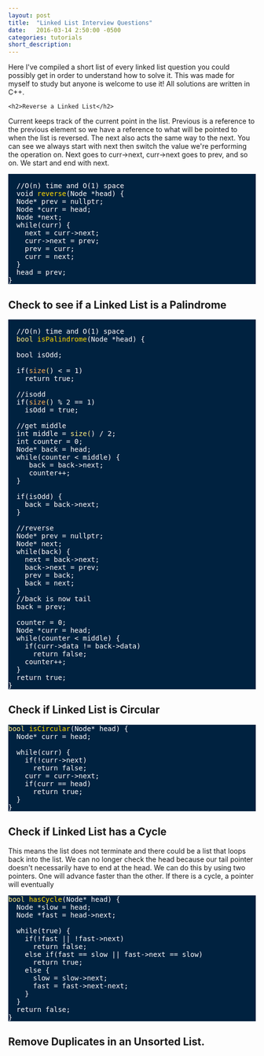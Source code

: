 ```yaml
---
layout: post
title:  "Linked List Interview Questions"
date:   2016-03-14 2:50:00 -0500
categories: tutorials
short_description: 
---
```


<div class="paragraph">

  Here I've compiled a short list of every linked list question you could possibly get in order to understand how to solve it. This was made for myself to study but anyone is welcome to use it! All solutions are written in C++.

	<h2>Reverse a Linked List</h2>

  Current keeps track of the current point in the list. Previous is a reference to the previous element so we have a reference to what will be pointed to when the list is reversed. The next also acts the same way to the next. You can see we always start with next then switch the value we're performing the operation on. Next goes to curr->next, curr->next goes to prev, and so on. We start and end with next.
	
<pre style="background:#002240;color:#fff">

  //O(n) time and O(1) space
  void<span style="color:#e1efff"> </span><span style="color:#fd0">reverse</span>(Node *head) {
  Node* prev = nullptr;
  Node *curr = head; 
  Node *next; 
  while(curr) {
    next = curr->next;
    curr->next = prev;
    prev = curr;
    curr = next;
  }
  head = prev;
}
</pre>

  <h2>Check to see if a Linked List is a Palindrome</h2>

<pre style="background:#002240;color:#fff">

  //O(n) time and O(1) space
  <span style="color:#ffee80">bool</span><span style="color:#e1efff"> </span><span style="color:#fd0">isPalindrome</span>(Node *head) {

  bool isOdd;

  if(<span style="color:#ffee80"><span style="color:#ffb054">size</span>(</span>) &lt; = 1)
    return true;

  //isodd
  if(<span style="color:#ffee80"><span style="color:#ffb054">size</span>(</span>) % 2 == 1)
    isOdd = true;

  //get middle
  int middle =<span style="color:#ffee80"><span style="color:#e1efff"> </span>size(</span>) / 2;
  int counter = 0;
  Node* back = head;
  while(counter &lt; middle) {
     back = back->next;
     counter++;
  }

  if(isOdd) {
    back = back->next;
  }

  //reverse
  Node* prev = nullptr;
  Node* next;
  while(back) {
    next = back->next;
    back->next = prev;
    prev = back;
    back = next;
  }
  //back is now tail
  back = prev;

  counter = 0;
  Node *curr = head;
  while(counter &lt; middle) {
    if(curr->data != back->data)
      return false;
    counter++;   
  }
  return true;
}
</pre>

<h2>Check if Linked List is Circular</h2>

<pre style="background:#002240;color:#fff"><span style="color:#ffee80">bool</span><span style="color:#e1efff"> </span><span style="color:#fd0">isCircular</span>(Node* head) {
  Node* curr = head;

  while(curr) {
    if(!curr->next)
      return false;
    curr = curr->next;
    if(curr == head)
      return true;
  }
}
</pre>

<h2>Check if Linked List has a Cycle</h2>

This means the list does not terminate and there could be a list that loops back into the list. We can no longer check the head because our tail pointer doesn't necessarily have to end at the head. We can do this by using two pointers. One will advance faster than the other. If there is a cycle, a pointer will eventually 

<pre style="background:#002240;color:#fff"><span style="color:#ffee80">bool</span><span style="color:#e1efff"> </span><span style="color:#fd0">hasCycle</span>(Node* head) {
  Node *slow = head;
  Node *fast = head->next;

  while(true) {
    if(!fast || !fast->next)
      return false;
    else if(fast == slow || fast->next == slow)
      return true;
    else {
      slow = slow->next;
      fast = fast->next-next;
    }
  }
  return false;
}
</pre>

<h2>Remove Duplicates in an Unsorted List.</h2>


</div>